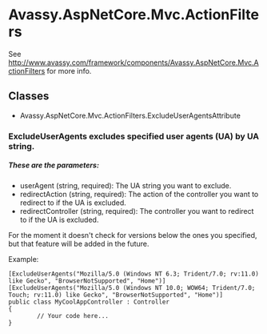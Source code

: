 # Avassy.AspNetCore.Mvc.ActionFilters

See http://www.avassy.com/framework/components/Avassy.AspNetCore.Mvc.ActionFilters for more info.

## Classes

- Avassy.AspNetCore.Mvc.ActionFilters.ExcludeUserAgentsAttribute 

### ExcludeUserAgents excludes specified user agents (UA) by UA string.
##### These are the parameters:

- userAgent (string, required): The UA string you want to exclude.
- redirectAction (string, required): The action of the controller you want to redirect to if the UA is excluded.
- redirectController (string, required): The controller you want to redirect to if the UA is excluded.

For the moment it doesn't check for versions below the ones you specified, but that feature will be added in the future.

Example:

```
[ExcludeUserAgents("Mozilla/5.0 (Windows NT 6.3; Trident/7.0; rv:11.0) like Gecko", "BrowserNotSupported", "Home")]
[ExcludeUserAgents("Mozilla/5.0 (Windows NT 10.0; WOW64; Trident/7.0; Touch; rv:11.0) like Gecko", "BrowserNotSupported", "Home")]
public class MyCoolAppController : Controller
{
		// Your code here...
}
```


